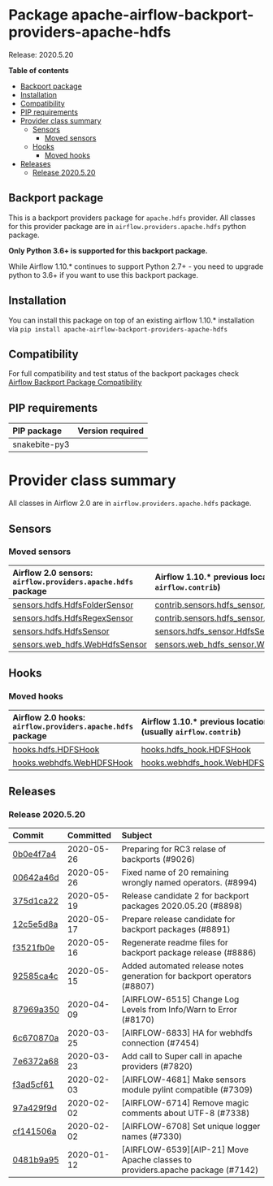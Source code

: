 <!--
 Licensed to the Apache Software Foundation (ASF) under one
 or more contributor license agreements.  See the NOTICE file
 distributed with this work for additional information
 regarding copyright ownership.  The ASF licenses this file
 to you under the Apache License, Version 2.0 (the
 "License"); you may not use this file except in compliance
 with the License.  You may obtain a copy of the License at

   http://www.apache.org/licenses/LICENSE-2.0

 Unless required by applicable law or agreed to in writing,
 software distributed under the License is distributed on an
 "AS IS" BASIS, WITHOUT WARRANTIES OR CONDITIONS OF ANY
 KIND, either express or implied.  See the License for the
 specific language governing permissions and limitations
 under the License.
 -->


# Package apache-airflow-backport-providers-apache-hdfs

Release: 2020.5.20

**Table of contents**

- [Backport package](#backport-package)
- [Installation](#installation)
- [Compatibility](#compatibility)
- [PIP requirements](#pip-requirements)
- [Provider class summary](#provider-class-summary)
    - [Sensors](#sensors)
        - [Moved sensors](#moved-sensors)
    - [Hooks](#hooks)
        - [Moved hooks](#moved-hooks)
- [Releases](#releases)
    - [Release 2020.5.20](#release-2020520)

## Backport package

This is a backport providers package for `apache.hdfs` provider. All classes for this provider package
are in `airflow.providers.apache.hdfs` python package.

**Only Python 3.6+ is supported for this backport package.**

While Airflow 1.10.* continues to support Python 2.7+ - you need to upgrade python to 3.6+ if you
want to use this backport package.



## Installation

You can install this package on top of an existing airflow 1.10.* installation via
`pip install apache-airflow-backport-providers-apache-hdfs`

## Compatibility

For full compatibility and test status of the backport packages check
[Airflow Backport Package Compatibility](https://cwiki.apache.org/confluence/display/AIRFLOW/Backported+providers+packages+for+Airflow+1.10.*+series)

## PIP requirements

| PIP package   | Version required   |
|:--------------|:-------------------|
| snakebite-py3 |                    |

# Provider class summary

All classes in Airflow 2.0 are in `airflow.providers.apache.hdfs` package.






## Sensors



### Moved sensors

| Airflow 2.0 sensors: `airflow.providers.apache.hdfs` package                                                                      | Airflow 1.10.* previous location (usually `airflow.contrib`)                                                                               |
|:----------------------------------------------------------------------------------------------------------------------------------|:-------------------------------------------------------------------------------------------------------------------------------------------|
| [sensors.hdfs.HdfsFolderSensor](https://github.com/apache/airflow/blob/master/airflow/providers/apache/hdfs/sensors/hdfs.py)      | [contrib.sensors.hdfs_sensor.HdfsSensorFolder](https://github.com/apache/airflow/blob/v1-10-stable/airflow/contrib/sensors/hdfs_sensor.py) |
| [sensors.hdfs.HdfsRegexSensor](https://github.com/apache/airflow/blob/master/airflow/providers/apache/hdfs/sensors/hdfs.py)       | [contrib.sensors.hdfs_sensor.HdfsSensorRegex](https://github.com/apache/airflow/blob/v1-10-stable/airflow/contrib/sensors/hdfs_sensor.py)  |
| [sensors.hdfs.HdfsSensor](https://github.com/apache/airflow/blob/master/airflow/providers/apache/hdfs/sensors/hdfs.py)            | [sensors.hdfs_sensor.HdfsSensor](https://github.com/apache/airflow/blob/v1-10-stable/airflow/sensors/hdfs_sensor.py)                       |
| [sensors.web_hdfs.WebHdfsSensor](https://github.com/apache/airflow/blob/master/airflow/providers/apache/hdfs/sensors/web_hdfs.py) | [sensors.web_hdfs_sensor.WebHdfsSensor](https://github.com/apache/airflow/blob/v1-10-stable/airflow/sensors/web_hdfs_sensor.py)            |



## Hooks



### Moved hooks

| Airflow 2.0 hooks: `airflow.providers.apache.hdfs` package                                                                | Airflow 1.10.* previous location (usually `airflow.contrib`)                                                        |
|:--------------------------------------------------------------------------------------------------------------------------|:--------------------------------------------------------------------------------------------------------------------|
| [hooks.hdfs.HDFSHook](https://github.com/apache/airflow/blob/master/airflow/providers/apache/hdfs/hooks/hdfs.py)          | [hooks.hdfs_hook.HDFSHook](https://github.com/apache/airflow/blob/v1-10-stable/airflow/hooks/hdfs_hook.py)          |
| [hooks.webhdfs.WebHDFSHook](https://github.com/apache/airflow/blob/master/airflow/providers/apache/hdfs/hooks/webhdfs.py) | [hooks.webhdfs_hook.WebHDFSHook](https://github.com/apache/airflow/blob/v1-10-stable/airflow/hooks/webhdfs_hook.py) |






## Releases

### Release 2020.5.20

| Commit                                                                                         | Committed   | Subject                                                                        |
|:-----------------------------------------------------------------------------------------------|:------------|:-------------------------------------------------------------------------------|
| [0b0e4f7a4](https://github.com/apache/airflow/commit/0b0e4f7a4cceff3efe15161fb40b984782760a34) | 2020-05-26  | Preparing for RC3 relase of backports (#9026)                                  |
| [00642a46d](https://github.com/apache/airflow/commit/00642a46d019870c4decb3d0e47c01d6a25cb88c) | 2020-05-26  | Fixed name of 20 remaining wrongly named operators. (#8994)                    |
| [375d1ca22](https://github.com/apache/airflow/commit/375d1ca229464617780623c61c6e8a1bf570c87f) | 2020-05-19  | Release candidate 2 for backport packages 2020.05.20 (#8898)                   |
| [12c5e5d8a](https://github.com/apache/airflow/commit/12c5e5d8ae25fa633efe63ccf4db389e2b796d79) | 2020-05-17  | Prepare release candidate for backport packages (#8891)                        |
| [f3521fb0e](https://github.com/apache/airflow/commit/f3521fb0e36733d8bd356123e56a453fd37a6dca) | 2020-05-16  | Regenerate readme files for backport package release (#8886)                   |
| [92585ca4c](https://github.com/apache/airflow/commit/92585ca4cb375ac879f4ab331b3a063106eb7b92) | 2020-05-15  | Added automated release notes generation for backport operators (#8807)        |
| [87969a350](https://github.com/apache/airflow/commit/87969a350ddd41e9e77776af6d780b31e363eaca) | 2020-04-09  | [AIRFLOW-6515] Change Log Levels from Info/Warn to Error (#8170)               |
| [6c670870a](https://github.com/apache/airflow/commit/6c670870aa6ea5d82a86f912bb6de8b88e711ca5) | 2020-03-25  | [AIRFLOW-6833] HA for webhdfs connection (#7454)                               |
| [7e6372a68](https://github.com/apache/airflow/commit/7e6372a681a2a543f4710b083219aeb53b074388) | 2020-03-23  | Add call to Super call in apache providers (#7820)                             |
| [f3ad5cf61](https://github.com/apache/airflow/commit/f3ad5cf6185b9d406d0fb0a4ecc0b5536f79217a) | 2020-02-03  | [AIRFLOW-4681] Make sensors module pylint compatible (#7309)                   |
| [97a429f9d](https://github.com/apache/airflow/commit/97a429f9d0cf740c5698060ad55f11e93cb57b55) | 2020-02-02  | [AIRFLOW-6714] Remove magic comments about UTF-8 (#7338)                       |
| [cf141506a](https://github.com/apache/airflow/commit/cf141506a25dbba279b85500d781f7e056540721) | 2020-02-02  | [AIRFLOW-6708] Set unique logger names (#7330)                                 |
| [0481b9a95](https://github.com/apache/airflow/commit/0481b9a95786a62de4776a735ae80e746583ef2b) | 2020-01-12  | [AIRFLOW-6539][AIP-21] Move Apache classes to providers.apache package (#7142) |
